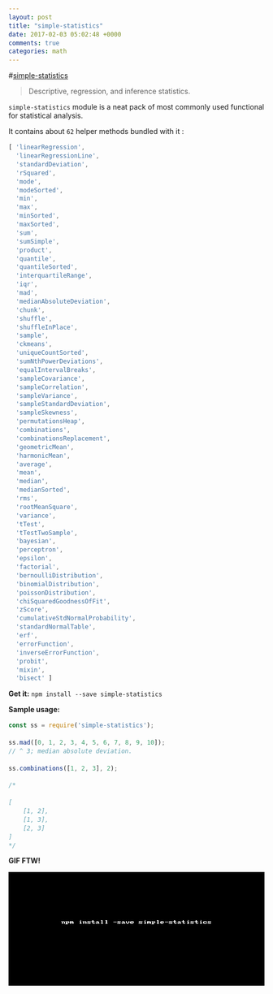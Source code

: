 ```yaml
---
layout: post
title: "simple-statistics"
date: 2017-02-03 05:02:48 +0000
comments: true
categories: math
---
```


#[simple-statistics](https://www.npmjs.com/package/simple-statistics)
> Descriptive, regression, and inference statistics.

`simple-statistics` module is a neat pack of most commonly used functional for statistical analysis. 

It contains about `62` helper methods bundled with it : 

```js
[ 'linearRegression',
  'linearRegressionLine',
  'standardDeviation',
  'rSquared',
  'mode',
  'modeSorted',
  'min',
  'max',
  'minSorted',
  'maxSorted',
  'sum',
  'sumSimple',
  'product',
  'quantile',
  'quantileSorted',
  'interquartileRange',
  'iqr',
  'mad',
  'medianAbsoluteDeviation',
  'chunk',
  'shuffle',
  'shuffleInPlace',
  'sample',
  'ckmeans',
  'uniqueCountSorted',
  'sumNthPowerDeviations',
  'equalIntervalBreaks',
  'sampleCovariance',
  'sampleCorrelation',
  'sampleVariance',
  'sampleStandardDeviation',
  'sampleSkewness',
  'permutationsHeap',
  'combinations',
  'combinationsReplacement',
  'geometricMean',
  'harmonicMean',
  'average',
  'mean',
  'median',
  'medianSorted',
  'rms',
  'rootMeanSquare',
  'variance',
  'tTest',
  'tTestTwoSample',
  'bayesian',
  'perceptron',
  'epsilon',
  'factorial',
  'bernoulliDistribution',
  'binomialDistribution',
  'poissonDistribution',
  'chiSquaredGoodnessOfFit',
  'zScore',
  'cumulativeStdNormalProbability',
  'standardNormalTable',
  'erf',
  'errorFunction',
  'inverseErrorFunction',
  'probit',
  'mixin',
  'bisect' ]
```

__Get it:__ `npm install --save simple-statistics`

__Sample usage:__


```js
const ss = require('simple-statistics');

ss.mad([0, 1, 2, 3, 4, 5, 6, 7, 8, 9, 10]);
// ^ 3; median absolute deviation.

ss.combinations([1, 2, 3], 2);

/*

[
    [1, 2],
    [1, 3],
    [2, 3]
]
*/
```

__GIF FTW!__

![](/images/simple-statistics/simple-statistics.gif)